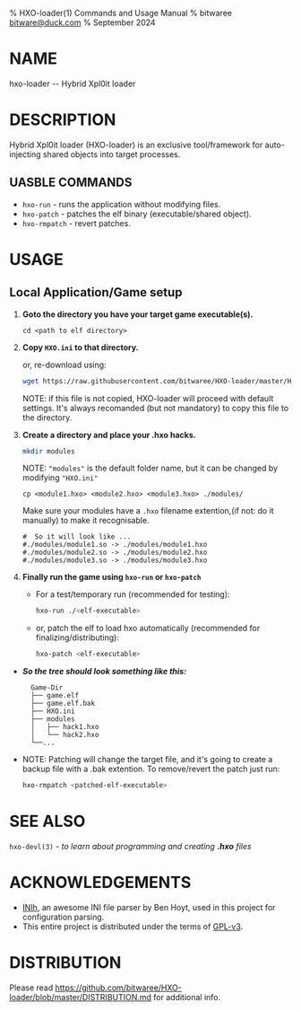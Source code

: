 % HXO-loader(1) Commands and Usage Manual
% bitwaree <bitware@duck.com>
% September 2024

# NAME
hxo-loader -- Hybrid Xpl0it loader

# DESCRIPTION
Hybrid Xpl0it loader (HXO-loader) is an exclusive tool/framework for auto-injecting shared objects into target processes.

## UASBLE COMMANDS
- `hxo-run`      - runs the application without modifying files.
- `hxo-patch`    - patches the elf binary (executable/shared object).
- `hxo-rmpatch`  - revert patches.

# USAGE

## Local Application/Game setup
1. **Goto the directory you have your target game executable(s).**

    ```
    cd <path to elf directory>
    ```

2. **Copy `HXO.ini` to that directory.**

    or, re-download using:

      ```bash
      wget https://raw.githubusercontent.com/bitwaree/HXO-loader/master/HXO.ini
      ```

    NOTE: if this file is not copied, HXO-loader will proceed with default settings. It's always recomanded (but not mandatory) to copy this file to the directory.

3. **Create a directory and place your .hxo hacks.**

    ```bash
    mkdir modules
    ```
    NOTE: `"modules"` is the default folder name, but it can be changed by modifying `"HXO.ini"`

    ```
    cp <module1.hxo> <module2.hxo> <module3.hxo> ./modules/
    ```

    Make sure your modules have a `.hxo` filename extention,(if not: do it manually) to make it recognisable.

    ```
    #  So it will look like ...
    #./modules/module1.so -> ./modules/module1.hxo 
    #./modules/module2.so -> ./modules/module2.hxo 
    #./modules/module3.so -> ./modules/module3.hxo 
    ```

4. **Finally run the game using `hxo-run` or `hxo-patch`**
    - For a test/temporary run (recommended for testing):

        ```bash
        hxo-run ./<elf-executable>
        ```
    - or, patch the elf to load hxo automatically (recommended for finalizing/distributing):

        ```bash
        hxo-patch <elf-executable>
        ```

- ***So the tree should look something like this:***

    ```tree
      Game-Dir
      ├── game.elf
      ├── game.elf.bak
      ├── HXO.ini
      ├── modules
      │   ├── hack1.hxo
      │   └── hack2.hxo
      └──...
    ```


- NOTE: Patching will change the target file, and it's going to create a backup file with a .bak extention. To remove/revert the patch just run:

    ```bash
    hxo-rmpatch <patched-elf-executable>
    ```

# SEE ALSO

`hxo-devl(3)` - _to learn about programming and creating **.hxo** files_

# ACKNOWLEDGEMENTS

 - [INIh](https://github.com/benhoyt/inih), an awesome INI file parser by Ben Hoyt, used in this project for configuration parsing.
 - This entire project is distributed under the terms of [GPL-v3](https://www.gnu.org/licenses/quick-guide-gplv3.html).


# DISTRIBUTION
Please read https://github.com/bitwaree/HXO-loader/blob/master/DISTRIBUTION.md for additional info.
